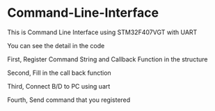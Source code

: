# Command-Line-Interface
This is Command Line Interface using STM32F407VGT with UART

You can see the detail in the code

First, Register Command String and Callback Function in the structure

Second, Fill in the call back function

Third, Connect B/D to PC using uart

Fourth, Send command that you registered
